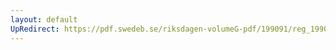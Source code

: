 ```yaml
---
layout: default
UpRedirect: https://pdf.swedeb.se/riksdagen-volumeG-pdf/199091/reg_199091/reg_199091_0755.pdf
---
```

